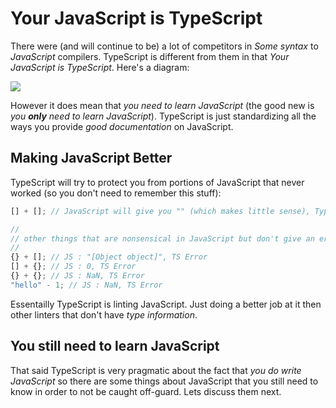 # Your JavaScript is TypeScript

There were (and will continue to be) a lot of competitors in *Some syntax* to *JavaScript* compilers. TypeScript is different from them in that *Your JavaScript is TypeScript*. Here's a diagram:

![](https://raw.githubusercontent.com/basarat/typescript-book/master/images/venn.png)

However it does mean that *you need to learn JavaScript* (the good new is *you **only** need to learn JavaScript*). TypeScript is just standardizing all the ways you provide *good documentation* on JavaScript.

## Making JavaScript Better

TypeScript will try to protect you from portions of JavaScript that never worked (so you don't need to remember this stuff):

```ts
[] + []; // JavaScript will give you "" (which makes little sense), TypeScript will error

//
// other things that are nonsensical in JavaScript but don't give an error (but TypeScript will)
//
{} + []; // JS : "[Object object]", TS Error  
[] + {}; // JS : 0, TS Error  
{} + {}; // JS : NaN, TS Error
"hello" - 1; // JS : NaN, TS Error
```

Essentailly TypeScript is linting JavaScript. Just doing a better job at it then other linters that don't have *type information*.

## You still need to learn JavaScript

That said TypeScript is very pragmatic about the fact that *you do write JavaScript* so there are some things about JavaScript that you still need to know in order to not be caught off-guard. Lets discuss them next.
